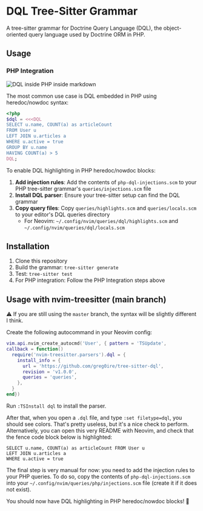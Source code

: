 # DQL Tree-Sitter Grammar

A tree-sitter grammar for Doctrine Query Language (DQL), the object-oriented
query language used by Doctrine ORM in PHP.

## Usage

### PHP Integration

![DQL inside PHP inside markdown](https://github.com/user-attachments/assets/08f05d56-8d0b-4b9b-8fe1-b8163ad4b65f)

The most common use case is DQL embedded in PHP using heredoc/nowdoc syntax:

```php
<?php
$dql = <<<DQL
SELECT u.name, COUNT(a) as articleCount
FROM User u 
LEFT JOIN u.articles a 
WHERE u.active = true
GROUP BY u.name
HAVING COUNT(a) > 5
DQL;
```

To enable DQL highlighting in PHP heredoc/nowdoc blocks:

1. **Add injection rules**: Add the contents of `php-dql-injections.scm` to
   your PHP tree-sitter grammar's `queries/injections.scm` file
2. **Install DQL parser**: Ensure your tree-sitter setup can find the DQL grammar
3. **Copy query files**: Copy `queries/highlights.scm` and `queries/locals.scm`
   to your editor's DQL queries directory
   - For Neovim: `~/.config/nvim/queries/dql/highlights.scm` and `~/.config/nvim/queries/dql/locals.scm`

## Installation

1. Clone this repository
2. Build the grammar: `tree-sitter generate`
3. Test: `tree-sitter test`
4. For PHP integration: Follow the PHP Integration steps above

## Usage with nvim-treesitter (main branch)

⚠️ If you are still using the `master` branch, the syntax will be slightly
different I think.

Create the following autocommand in your Neovim config:

```lua
vim.api.nvim_create_autocmd('User', { pattern = 'TSUpdate',
callback = function()
  require('nvim-treesitter.parsers').dql = {
    install_info = {
      url = 'https://github.com/greg0ire/tree-sitter-dql',
      revision = 'v1.0.0',
      queries = 'queries',
    },
  }
end})
```

Run `:TSInstall dql` to install the parser.

After that, when you open a `.dql` file, and type `:set filetype=dql`, you
should see colors. That's pretty useless, but it's a nice check to perform.
Alternatively, you can open this very README with Neovim, and check that the
fence code block below is highlighted:

```dql
SELECT u.name, COUNT(a) as articleCount FROM User u
LEFT JOIN u.articles a
WHERE u.active = true
```

The final step is very manual for now: you need to add the injection rules to your
PHP queries. To do so, copy the contents of `php-dql-injections.scm` into your
`~/.config/nvim/queries/php/injections.scm` file (create it if it does not exist).

You should now have DQL highlighting in PHP heredoc/nowdoc blocks! 🎉
